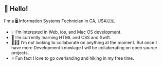 <h2> 👋 Hello! </h2>
<p> I'm a 🖥 Information Systems Technician in CA, USA🇺🇸. </p>
<ul>
 <li>💡 I’m interested in Web, ios, and Mac OS development.</li>
 <li>📝 I’m currently learning HTML and CSS and Swift.</li>
 <li>👨🏼‍💻 I’m not looking to collaborate on anything at the moment. But once I have more Development knowlage I will be collaberating on open source projects.</li>
 <li>⚡️ Fun fact I love to go overlanding and hiking in my free time.</li>
</ul>
